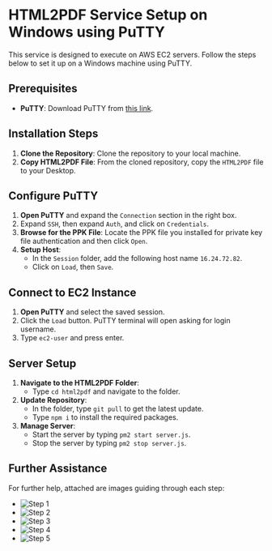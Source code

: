 # HTML2PDF Service Setup on Windows using PuTTY

This service is designed to execute on AWS EC2 servers. Follow the steps below to set it up on a Windows machine using PuTTY.

## Prerequisites

- **PuTTY**: Download PuTTY from [this link](https://www.chiark.greenend.org.uk/~sgtatham/putty/latest.html).

## Installation Steps

1. **Clone the Repository**: Clone the repository to your local machine.
2. **Copy HTML2PDF File**: From the cloned repository, copy the `HTML2PDF` file to your Desktop.

## Configure PuTTY

1. **Open PuTTY** and expand the `Connection` section in the right box.
2. Expand `SSH`, then expand `Auth`, and click on `Credentials`.
3. **Browse for the PPK File**: Locate the PPK file you installed for private key file authentication and then click `Open`.
4. **Setup Host**:
   - In the `Session` folder, add the following host name `16.24.72.82`.
   - Click on `Load`, then `Save`.

## Connect to EC2 Instance

1. **Open PuTTY** and select the saved session.
2. Click the `Load` button. PuTTY terminal will open asking for login username.
3. Type `ec2-user` and press enter.

## Server Setup

1. **Navigate to the HTML2PDF Folder**:
   - Type `cd html2pdf` and navigate to the folder.
2. **Update Repository**:
   - In the folder, type `git pull` to get the latest update.
   - Type `npm i` to install the required packages.
3. **Manage Server**:
   - Start the server by typing `pm2 start server.js`.
   - Stop the server by typing `pm2 stop server.js`.

## Further Assistance

For further help, attached are images guiding through each step:

- ![Step 1](https://ibb.co/V2M9M1w)
- ![Step 2](https://ibb.co/cynb80y)
- ![Step 3](https://ibb.co/hfcM77Y)
- ![Step 4](https://ibb.co/JRCmGs1)
- ![Step 5](https://ibb.co/cy9MdvG)
